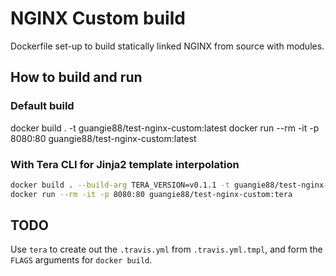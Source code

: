 # NGINX Custom build

Dockerfile set-up to build statically linked NGINX from source with modules.

## How to build and run

### Default build

docker build . -t guangie88/test-nginx-custom:latest
docker run --rm -it -p 8080:80 guangie88/test-nginx-custom:latest

### With Tera CLI for Jinja2 template interpolation

```bash
docker build . --build-arg TERA_VERSION=v0.1.1 -t guangie88/test-nginx-custom:tera
docker run --rm -it -p 8080:80 guangie88/test-nginx-custom:tera
```

## TODO

Use `tera` to create out the `.travis.yml` from `.travis.yml.tmpl`, and form the
`FLAGS` arguments for `docker build`.
